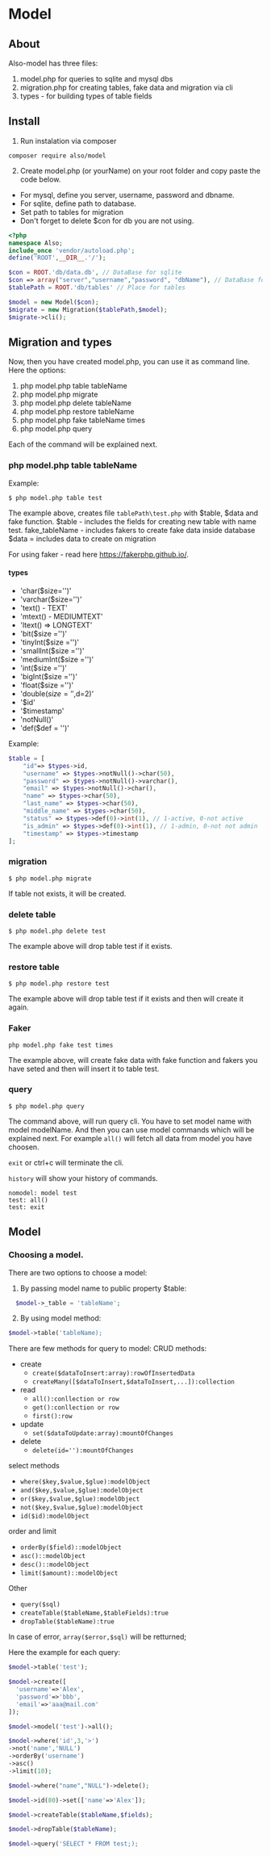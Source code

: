 # Model

## About
Also-model has three files:
1. model.php for queries to sqlite and mysql dbs
2. migration.php for creating tables, fake data and migration via cli
3. types - for building types of table fields

## Install

1. Run instalation via composer
```console
composer require also/model
```
2. Create model.php (or yourName) on your root folder and copy paste the code below. 
* For mysql, define you server, username, password and dbname. 
* For sqlite, define path to database. 
* Set path to tables for migration
* Don't forget to delete $con for db you are not using. 


```php
<?php
namespace Also;
include_once 'vendor/autoload.php';
define('ROOT',__DIR__.'/');

$con = ROOT.'db/data.db', // DataBase for sqlite
$con => array("server","username","password", "dbName"), // DataBase for mySql
$tablePath = ROOT.'db/tables' // Place for tables

$model = new Model($con);
$migrate = new Migration($tablePath,$model);
$migrate->cli();

```

## Migration and types

Now, then you have created model.php, you can use it as command line. 
Here the options:
1. php model.php table tableName
2. php model.php migrate
3. php model.php delete tableName
4. php model.php restore tableName
5. php model.php fake tableName times
6. php model.php query

Each of the command will be explained next. 

### php model.php table tableName

Example:
```console
$ php model.php table test
```

The example above, creates file ``tablePath\test.php`` with $table, $data and fake function. 
$table - includes the fields for creating new table with name test. 
fake_tableName - includes fakers to create fake data inside database
$data = includes data to create on migration

For using faker - read here https://fakerphp.github.io/.

#### types

* 'char($size='')'
* 'varchar($size='')'
* 'text() - TEXT'
* 'mtext() - MEDIUMTEXT'
* 'ltext() =>  LONGTEXT'
* 'bit($size ='')'
* 'tinyInt($size ='')'
* 'smallInt($size ='')'
* 'mediumInt($size ='')'
* 'int($size ='')'
* 'bigInt($size ='')'
* 'float($size ='')'
* 'double($size ='',$d=2)'
* '$id'
* '$timestamp'
* 'notNull()'
* 'def($def = '')'

Example:

```php
$table = [
    "id"=> $types->id,
    "username" => $types->notNull()->char(50),
    "password" => $types->notNull()->varchar(),
    "email" => $types->notNull()->char(),
    "name" => $types->char(50),
    "last_name" => $types->char(50),
    "middle_name" => $types->char(50),
    "status" => $types->def(0)->int(1), // 1-active, 0-not active
    "is_admin" => $types->def(0)->int(1), // 1-admin, 0-not not admin
    "timestamp" => $types->timestamp
];
```


### migration

```console
$ php model.php migrate
```
If table not exists, it will be created. 


### delete table
```console
$ php model.php delete test
```

The example above will drop table test if it exists.


### restore table
```console
$ php model.php restore test
```

The example above will drop table test if it exists and then will create it again.

### Faker
```console
php model.php fake test times
```

The example above, will create fake data with fake function and fakers you have seted and then will insert it to table test.


### query

```console
$ php model.php query
```

The command above, will run query cli. 
You have to set model name with model modelName. And then you can use model commands which will be explained next. 
For example ``all()`` will fetch all data from model you have choosen. 

``exit`` or ctrl+c will terminate the cli. 

``history`` will show your history of commands. 

```console
nomodel: model test
test: all()
test: exit
```


## Model

### Choosing a model. 
There are two options to choose a model:
1. By passing model name to public property $table:
```php
  $model->_table = 'tableName';
```

2. By using model method:
```php
$model->table('tableName);
```

There are few methods for query to model:
CRUD methods:

* create
  * ``create($dataToInsert:array):rowOfInsertedData``
  * ``createMany([$dataToInsert,$dataToInsert,...]):collection``
* read
  * ``all():conllection or row``
  * ``get():conllection or row``
  * ``first():row``
* update
  * ``set($dataToUpdate:array):mountOfChanges``
* delete
  * ``delete(id=''):mountOfChanges``

select methods
* ``where($key,$value,$glue):modelObject``
* ``and($key,$value,$glue):modelObject``
* ``or($key,$value,$glue):modelObject``
* ``not($key,$value,$glue):modelObject``
* ``id($id):modelObject``

order and limit
* ``orderBy($field)::modelObject``
* ``asc()::modelObject``
* ``desc()::modelObject``
* ``limit($amount)::modelObject``

Other
* ``query($sql)``
* ``createTable($tableName,$tableFields):true``
* ``dropTable($tableName):true``

In case of error, ``array($error,$sql)`` will be retturned;


Here the example for each query:

```php
$model->table('test');

$model->create([
  'username'=>'Alex',
  'password'=>'bbb',
  'email'=>'aaa@mail.com'
]);

$model->model('test')->all();

$model->where('id',3,'>')
->not('name','NULL')
->orderBy('username')
->asc()
->limit(10);

$model->where("name","NULL")->delete();

$model->id(80)->set(['name'=>'Alex']);

$model->createTable($tableName,$fields);

$model->dropTable($tableName);

$model->query('SELECT * FROM test;);

```

